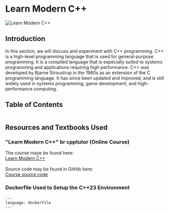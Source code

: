 # Learn Modern C++

![Learn Modern C++](images/learn_modern_CPP_splash.png)

## Introduction
In this section, we will discuss and experiment with C++ programming. C++ is a high-level programming language that is used for general-purpose programming. It is a compiled language that is especially suited to systems programming and applications requiring high performance. C++ was developed by Bjarne Stroustrup in the 1980s as an extension of the C programming language. It has since been updated and improved, and is still widely used in systems programming, game development, and high-performance computing.


## Table of Contents
```{tableofcontents}
```

## Resources and Textbooks Used

### "Learn Modern C++" br cpptutor (Online Course)
The course maye be found here: <br>
[Learn Modern C++](https://learnmoderncpp.com/) <br><br>
Source code may be found in GitHib here: <br>
[Course source code](https://github.com/cpp-tutor/learnmoderncpp-tutorial)

### Dockerfile Used to Setup the C++23 Environment

```{literalinclude} DockerFile/Dockerfile
---
language: dockerfile
---
```